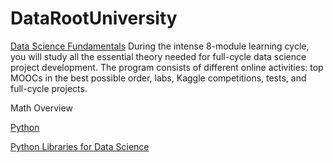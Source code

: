 # DataRootUniversity 

[Data Science Fundamentals](https://dhired.com/course/data-science-fundamentals-13mx228)
During the intense 8-module learning cycle, you will study all the essential theory needed for full-cycle data science project development.
The program consists of different online activities: top MOOCs in the best possible order, labs, Kaggle competitions, tests, and full-cycle projects.

Math Overview

[Python](https://github.com/ValeriiSielikhov/DataRoot-University/tree/master/week%202/Python%20lab)

[Python Libraries for Data Science](https://github.com/ValeriiSielikhov/DataRoot-University/tree/master/week%203/libs_lab)

